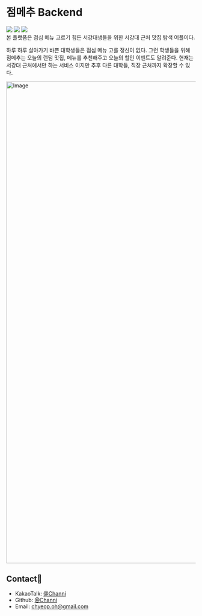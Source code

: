 <h1>점메추 Backend</h1>
<div>
  <img src="https://img.shields.io/badge/python-%233776AB.svg?&style=for-the-badge&logo=python&logoColor=white" />
  <img src="https://img.shields.io/badge/django-%23092E20.svg?&style=for-the-badge&logo=django&logoColor=white" />
  <img src="https://img.shields.io/badge/SQLite-%234479A1.svg?&style=for-the-badge&logo=sqlite&logoColor=white" />
</div>
본 플랫폼은 점심 메뉴 고르기 힘든 서강대생들을 위한 서강대 근처 맛집 탐색 어플이다. 

하루 하루 살아가기 바쁜 대학생들은 점심 메뉴 고를 정신이 없다. 그런 학생들을 위해 점메추는 오늘의 랜덤 맛집, 메뉴를 추천해주고 오늘의 할인 이벤트도 알려준다. 현재는 서강대 근처에서만 하는 서비스 이지만 추후 다른 대학들, 직장 근처까지 확장할 수 있다.
<div>
  <img width="720" height="1280" alt="Image" src="https://github.com/user-attachments/assets/a9c9a3e6-ae99-421b-adbf-57dd480218f4" />
</div>


## Contact👤

* KakaoTalk: [@Channi](https://open.kakao.com/o/sm90sjOh)
* Github: [@Channi](https://github.com/channi3714)
* Email: chyeop.oh@gmail.com
